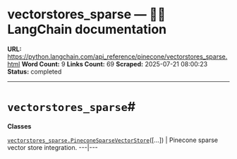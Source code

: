 # vectorstores_sparse — 🦜🔗 LangChain  documentation

**URL:** https://python.langchain.com/api_reference/pinecone/vectorstores_sparse.html
**Word Count:** 9
**Links Count:** 69
**Scraped:** 2025-07-21 08:00:23
**Status:** completed

---

# `vectorstores_sparse`\#

**Classes**

[`vectorstores_sparse.PineconeSparseVectorStore`](https://python.langchain.com/api_reference/pinecone/vectorstores_sparse/langchain_pinecone.vectorstores_sparse.PineconeSparseVectorStore.html#langchain_pinecone.vectorstores_sparse.PineconeSparseVectorStore "langchain_pinecone.vectorstores_sparse.PineconeSparseVectorStore")\(\[...\]\) | Pinecone sparse vector store integration.   ---|---